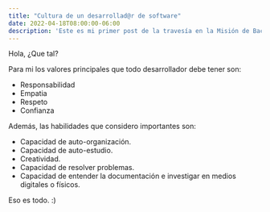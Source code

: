 ```yaml
---
title: "Cultura de un desarrollad@r de software"
date: 2022-04-18T08:00:00-06:00
description: 'Este es mi primer post de la travesía en la Misión de Backend con Node JS de Launch X.'
---
```


Hola, ¿Que tal?

Para mi los valores principales que todo desarrollador debe tener son:
- Responsabilidad
- Empatia
- Respeto
- Confianza

Además, las habilidades que considero importantes son:
- Capacidad de auto-organización.
- Capacidad de auto-estudio.
- Creatividad.
- Capacidad de resolver problemas.
- Capacidad de entender la documentación e investigar en medios digitales o físicos.

Eso es todo. :)
